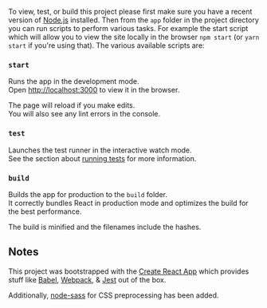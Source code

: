 



To view, test, or build this project please first make sure you have a recent version of [Node.js](https://nodejs.org/en/)
installed.
Then from the `app` folder in the project directory you can run scripts to perform various tasks. For example the start script which will allow you to view the site locally in the browser
`npm start` (or `yarn start` if you're using that).  The various available scripts are:


### `start`

Runs the app in the development mode.<br>
Open [http://localhost:3000](http://localhost:3000) to view it in the browser.

The page will reload if you make edits.<br>
You will also see any lint errors in the console.

### `test`

Launches the test runner in the interactive watch mode.<br>
See the section about [running tests](#running-tests) for more information.

### `build`

Builds the app for production to the `build` folder.<br>
It correctly bundles React in production mode and optimizes the build for the best performance.

The build is minified and the filenames include the hashes.<br>




## Notes


<!--
The [mockup](https://sproutsocial.invisionapp.com/share/9H8G4HC34#/screens/185047942) references "Plan value proposition"
which was absent from the data/content provided in the CodePen. Each plan in this project has been updated using the following
information taken from the [pricing page](https://sproutsocial.com/pricing):

 - "Deluxe": *(Taken from the "Standard" portion of that page)*
    + "For those getting started with social media management we offer Standard at $59 per user per month.Includes all
    standard features including social inbox, publishing and reporting."

 - "Premium":
    + "Complete Social Media Management",
    + "All-in-one Social Inbox",
    + "Monitor Profiles, Keywords & Locations",
    + "Tasking & Social CRM Toolset",
    + "Publish, Schedule, Draft & Queue Posts",
    + "Social Content Calendar",
    + "Group, Profile & Post-Level Reporting",
    + "Includes 10 Social Profiles"

 - "Team": *(Taken from "Corporate" portion of that page)*
    + "Includes all Premium Features and...",
    + "Tag, Categorize & Report on Inbox Messages",
    + "Trends & Engagement Reports",
    + "Team & Productivity Reporting",
    + "Approval Workflow & Audience Targeting",
    + "Campaign Tagging & Reporting",
    + "Competitive Benchmark Reporting",
    + "Includes 15 Social Profiles"

 - "Enterprise":
    + "Includes all Corporate Features and...",
    + "Advanced Customer Care Tools & Reports",
    + "Advanced Keyword Listening",
    + "Build Custom Chatbots with Automation Tools",
    + "Custom URL Tracking",
    + "Store Media in a Shared Asset Library",
    + "Scheduled Report Delivery & Reporting API",
    + "Includes 20 Social Profiles"

-->
This project was bootstrapped with the [Create React App](https://github.com/facebookincubator/create-react-app) which provides stuff like
[Babel](https://babeljs.io), [Webpack](https://webpack.github.io), & [Jest](https://facebook.github.io/jest/) out of the box.

Additionally, [node-sass](https://github.com/sass/node-sass) for CSS preprocessing has been added.

